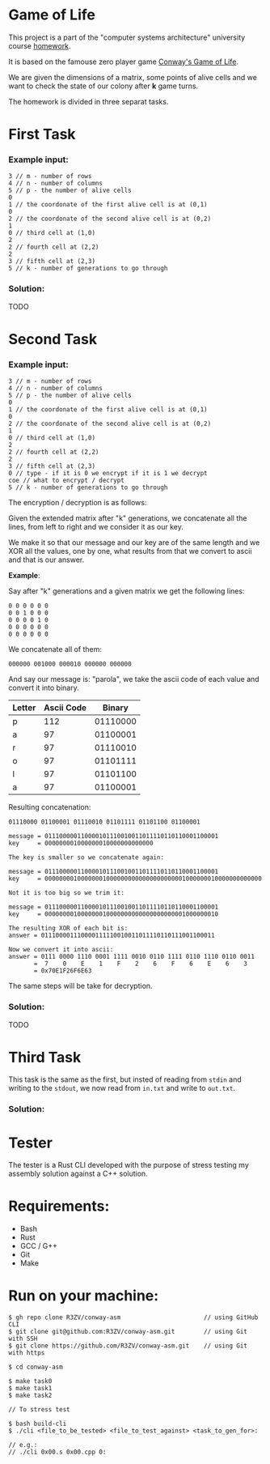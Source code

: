 # Game of Life
This project is a part of the "computer systems architecture" university course
[homework](https://cs.unibuc.ro/~crusu/asc/labs.html).

It is based on the famouse zero player game [Conway's Game of Life](https://en.wikipedia.org/wiki/Conway%27s_Game_of_Life).

We are given the dimensions of a matrix, some points of alive cells and we
want to check the state of our colony after **k** game turns.

The homework is divided in three separat tasks.

# First Task
### Example input:
```
3 // m - number of rows
4 // n - number of columns
5 // p - the number of alive cells
0
1 // the coordonate of the first alive cell is at (0,1)
0
2 // the coordonate of the second alive cell is at (0,2)
1
0 // third cell at (1,0)
2
2 // fourth cell at (2,2)
2
3 // fifth cell at (2,3)
5 // k - number of generations to go through
```

### Solution:
TODO

# Second Task
### Example input:
```
3 // m - number of rows
4 // n - number of columns
5 // p - the number of alive cells
0
1 // the coordonate of the first alive cell is at (0,1)
0
2 // the coordonate of the second alive cell is at (0,2)
1
0 // third cell at (1,0)
2
2 // fourth cell at (2,2)
2
3 // fifth cell at (2,3)
0 // type - if it is 0 we encrypt if it is 1 we decrypt
coe // what to encrypt / decrypt
5 // k - number of generations to go through
```

The encryption / decryption is as follows:

Given the extended matrix after "k" generations, we concatenate
all the lines, from left to right and we consider it as our key.

We make it so that our message and our key are of the same length and we
XOR all the values, one by one, what results from that we convert to ascii and
that is our answer.

**Example**:

Say after "k" generations and a given matrix we get the following lines:

```
0 0 0 0 0 0
0 0 1 0 0 0
0 0 0 0 1 0
0 0 0 0 0 0
0 0 0 0 0 0
```

We concatenate all of them:
```
000000 001000 000010 000000 000000
```

And say our message is: "parola", we take the ascii code of each value and
convert it into binary.

| Letter | Ascii Code | Binary   |
|--------|------------|----------|
| p      | 112        | 01110000 |
| a      | 97         | 01100001 |
| r      | 97         | 01110010 |
| o      | 97         | 01101111 |
| l      | 97         | 01101100 |
| a      | 97         | 01100001 |

Resulting concatenation:
```
01110000 01100001 01110010 01101111 01101100 01100001
```

```
message = 011100000110000101110010011011110110110001100001
key     = 000000001000000010000000000000

The key is smaller so we concatenate again:

message = 011100000110000101110010011011110110110001100001
key     = 000000001000000010000000000000000000001000000010000000000000

Not it is too big so we trim it:

message = 011100000110000101110010011011110110110001100001
key     = 000000001000000010000000000000000000001000000010

The resulting XOR of each bit is:
answer = 011100001110000111110010011011110110111001100011

Now we convert it into ascii:
answer = 0111 0000 1110 0001 1111 0010 0110 1111 0110 1110 0110 0011
       =  7    0    E    1    F    2    6    F    6    E    6    3
       = 0x70E1F26F6E63

```
The same steps will be take for decryption.

### Solution:

TODO

# Third Task
This task is the same as the first, but insted of reading from ```stdin``` and
writing to the ```stdout```, we now read from ```in.txt``` and write to ```out.txt```.

### Solution:

# Tester
The tester is a Rust CLI developed with the purpose of stress testing my
assembly solution against a C++ solution.

# Requirements:
- Bash
- Rust
- GCC / G++
- Git
- Make

# Run on your machine:
```console
$ gh repo clone R3ZV/conway-asm                       // using GitHub CLI
$ git clone git@github.com:R3ZV/conway-asm.git        // using Git with SSH
$ git clone https://github.com/R3ZV/conway-asm.git    // using Git with https

$ cd conway-asm

$ make task0
$ make task1
$ make task2

// To stress test

$ bash build-cli
$ ./cli <file_to_be_tested> <file_to_test_against> <task_to_gen_for>:

// e.g.:
// ./cli 0x00.s 0x00.cpp 0:
```

